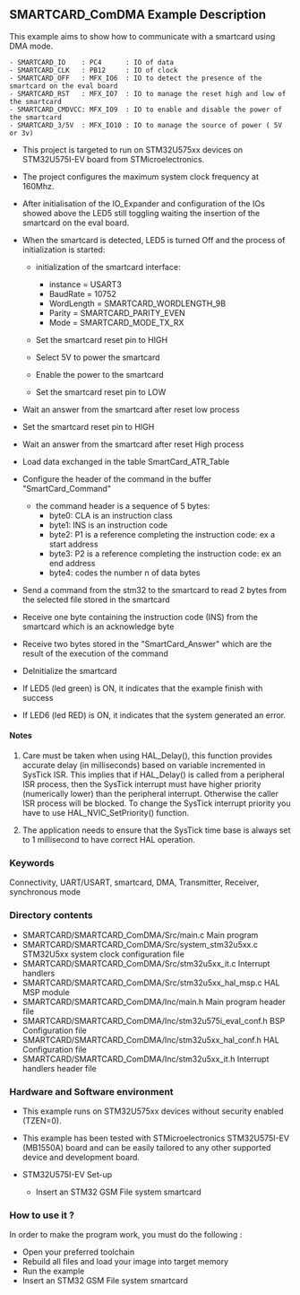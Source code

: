 ## <b>SMARTCARD_ComDMA Example Description</b>

This example aims to show how to communicate with a smartcard using DMA mode.


    - SMARTCARD_IO    : PC4      : IO of data
    - SMARTCARD_CLK   : PB12     : IO of clock
    - SMARTCARD_OFF   : MFX_IO6  : IO to detect the presence of the smartcard on the eval board
    - SMARTCARD_RST   : MFX_IO7  : IO to manage the reset high and low of the smartcard
    - SMARTCARD_CMDVCC: MFX_IO9  : IO to enable and disable the power of the smartcard
    - SMARTCARD_3/5V  : MFX_IO10 : IO to manage the source of power ( 5V or 3v)



- This project is targeted to run on STM32U575xx devices on STM32U575I-EV board from   STMicroelectronics.

- The project configures the maximum system clock frequency at 160Mhz.

- After initialisation of the IO_Expander and configuration of the IOs showed above the LED5     still toggling waiting the insertion of the smartcard on the eval board.

- When the smartcard is detected, LED5 is turned Off and the process of initialization is    started:

  - initialization of the smartcard interface:

      * instance   = USART3
      * BaudRate   = 10752
      * WordLength = SMARTCARD_WORDLENGTH_9B
      * Parity     = SMARTCARD_PARITY_EVEN
      * Mode       = SMARTCARD_MODE_TX_RX

  - Set the smartcard reset pin to HIGH
  - Select 5V to power the smartcard
  - Enable the power to the smartcard
  - Set the smartcard reset pin to LOW

- Wait an answer from the smartcard after reset low process
- Set the smartcard reset pin to HIGH
- Wait an answer from the smartcard after reset High process
- Load data exchanged in the table SmartCard_ATR_Table

- Configure the header of the command in the buffer "SmartCard_Command"
  - the command header is a sequence of 5 bytes:
      - byte0: CLA is an instruction class
      - byte1: INS is an instruction code
      - byte2: P1 is a reference completing the instruction code: ex a start address
      - byte3: P2 is a reference completing the instruction code: ex an end address
      - byte4: codes the number n of data bytes

- Send a command from the stm32 to the smartcard to read 2 bytes from the selected file stored   in the smartcard

- Receive one byte containing the instruction code (INS) from the smartcard which is an       acknowledge byte

- Receive two bytes stored in the "SmartCard_Answer" which are the result of the execution of    the command

- DeInitialize the smartcard

- If LED5 (led green) is ON, it indicates that the example finish with success

- If LED6 (led RED) is ON, it indicates that the system generated an error.


#### <b>Notes</b>
 1. Care must be taken when using HAL_Delay(), this function provides accurate delay (in milliseconds)
      based on variable incremented in SysTick ISR. This implies that if HAL_Delay() is called from
      a peripheral ISR process, then the SysTick interrupt must have higher priority (numerically lower)
      than the peripheral interrupt. Otherwise the caller ISR process will be blocked.
      To change the SysTick interrupt priority you have to use HAL_NVIC_SetPriority() function.

 2. The application needs to ensure that the SysTick time base is always set to 1 millisecond
      to have correct HAL operation.

### <b>Keywords</b>

Connectivity, UART/USART, smartcard, DMA, Transmitter, Receiver, synchronous mode

### <b>Directory contents</b>

  - SMARTCARD/SMARTCARD_ComDMA/Src/main.c                  Main program
  - SMARTCARD/SMARTCARD_ComDMA/Src/system_stm32u5xx.c      STM32U5xx system clock configuration file
  - SMARTCARD/SMARTCARD_ComDMA/Src/stm32u5xx_it.c          Interrupt handlers
  - SMARTCARD/SMARTCARD_ComDMA/Src/stm32u5xx_hal_msp.c     HAL MSP module
  - SMARTCARD/SMARTCARD_ComDMA/Inc/main.h                  Main program header file
  - SMARTCARD/SMARTCARD_ComDMA/Inc/stm32u575i_eval_conf.h  BSP Configuration file
  - SMARTCARD/SMARTCARD_ComDMA/Inc/stm32u5xx_hal_conf.h    HAL Configuration file
  - SMARTCARD/SMARTCARD_ComDMA/Inc/stm32u5xx_it.h          Interrupt handlers header file

### <b>Hardware and Software environment</b>

  - This example runs on STM32U575xx devices without security enabled (TZEN=0).

  - This example has been tested with STMicroelectronics STM32U575I-EV (MB1550A)
    board and can be easily tailored to any other supported device
    and development board.

  - STM32U575I-EV Set-up

    - Insert an STM32 GSM File system smartcard

### <b>How to use it ?</b>

In order to make the program work, you must do the following :

 - Open your preferred toolchain
 - Rebuild all files and load your image into target memory
 - Run the example
 - Insert an STM32 GSM File system smartcard


